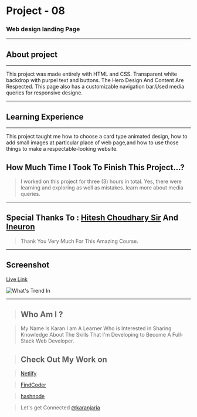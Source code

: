# Project - 08

### Web design landing Page

---

## About project
---



This project was made entirely with HTML and CSS. Transparent white backdrop with purpel text and buttons. The Hero Design And Content Are Respected. This page also has a customizable navigation bar.Used media queries for responsive designe.


---


## Learning Experience
---
This project taught me how to choose a card type animated design, how to add small images at particular place of web page,and how to use those things to make a respectable-looking website.


## How Much Time I Took To Finish This Project...? 
>I worked on this project for three (3) hours in total. Yes, there were learning and exploring as well as mistakes. learn more about media queries.

---

##  Special Thanks To : [Hitesh Choudhary Sir](https://www.instagram.com/hiteshchoudharyofficial/?hl=en)  And [Ineuron](https://ineuron.ai/course/Full-Stack-Javascript-Web-Developer)

>Thank You Very Much For This Amazing Course.

---

## Screenshot 


[Live Link](https://sweet-entremet-09e3fc.netlify.app/)

![What's Trend In](./Capture.PNG)

---


>## Who Am I ?

>My Name Is Karan I am A Learner Who is Interested in Sharing Knowledge About The Skills That I'm Developing to Become A Full-Stack Web Developer.

>## Check Out My Work on 

>[Netlify](https://app.netlify.com/teams/karan9846/overview?_ga=2.175703073.206776847.1659963657-634189433.1659791041)

>[FindCoder](https://www.findcoder.io/u/karan18)

>[hashnode](https://hashnode.com/@karan787)

>Let's get Connected [@karanjaria](https://www.instagram.com/karanjaria/?hl=en)